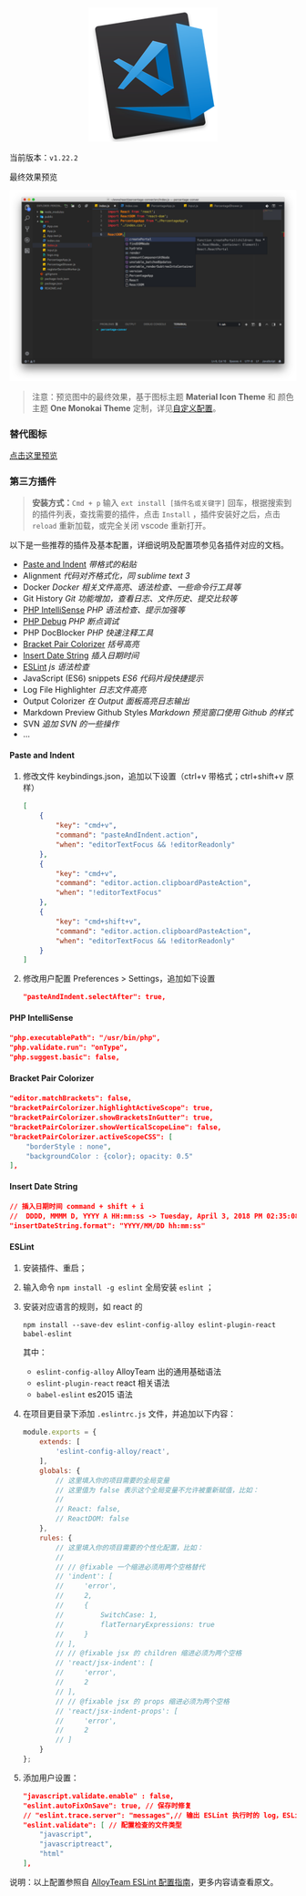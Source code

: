 <p align="center">
	<a href="https://code.visualstudio.com">
		<img src="./icons/vscode.png" attr="rsync logo" title="官网：https://www.docker.com">
	</a>
</p>

当前版本：`v1.22.2`

最终效果预览

![Visual Studio Code](./preview.png "Visual Studio Code")

> 注意：预览图中的最终效果，基于图标主题 **Material Icon Theme** 和 颜色主题 **One Monokai Theme** 定制，详见[自定义配置](./settings.json)。

### 替代图标

[点击这里预览](./icons/README.md)

### 第三方插件



> **安装方式：**`Cmd + p` 输入 `ext install [插件名或关键字]` 回车，根据搜索到的插件列表，查找需要的插件，点击 `Install` ，插件安装好之后，点击 `reload` 重新加载，或完全关闭 vscode 重新打开。

以下是一些推荐的插件及基本配置，详细说明及配置项参见各插件对应的文档。


- [Paste and Indent](#paste-and-indent) *带格式的粘贴*
- Alignment *代码对齐格式化，同 sublime text 3*
- Docker *Docker 相关文件高亮、语法检查、一些命令行工具等*
- Git History *Git 功能增加，查看日志、文件历史、提交比较等*
- [PHP IntelliSense](#php-intellisense) *PHP 语法检查、提示加强等*
- [PHP Debug](./php_xdebug.md) *PHP 断点调试*
- PHP DocBlocker *PHP 快速注释工具*
- [Bracket Pair Colorizer](#bracket-pair-colorizer) *括号高亮*
- [Insert Date String](#insert-date-string) *插入日期时间*
- [ESLint](#eslint) *js 语法检查*
- JavaScript (ES6) snippets *ES6 代码片段快捷提示*
- Log File Highlighter *日志文件高亮*
- Output Colorizer *在 Output 面板高亮日志输出*
- Markdown Preview Github Styles *Markdown 预览窗口使用 Github 的样式*
- SVN *追加 SVN 的一些操作*
- ...


#### Paste and Indent

1. 修改文件 keybindings.json，追加以下设置（ctrl+v 带格式；ctrl+shift+v 原样）
	
	```json
	[
	    {
	        "key": "cmd+v",
	        "command": "pasteAndIndent.action",
	        "when": "editorTextFocus && !editorReadonly"
	    },
	    {
	        "key": "cmd+v",
	        "command": "editor.action.clipboardPasteAction",
	        "when": "!editorTextFocus"
	    },
	    {
	        "key": "cmd+shift+v",
	        "command": "editor.action.clipboardPasteAction",
	        "when": "editorTextFocus && !editorReadonly"
	    }
	]
	```
	
2. 修改用户配置 Preferences > Settings，追加如下设置
	
	```json
	"pasteAndIndent.selectAfter": true,
	```

#### PHP IntelliSense
	
```json
"php.executablePath": "/usr/bin/php",
"php.validate.run": "onType",
"php.suggest.basic": false,
```

#### Bracket Pair Colorizer
	
```json
"editor.matchBrackets": false,
"bracketPairColorizer.highlightActiveScope": true,
"bracketPairColorizer.showBracketsInGutter": true,
"bracketPairColorizer.showVerticalScopeLine": false,
"bracketPairColorizer.activeScopeCSS": [
    "borderStyle : none",
    "backgroundColor : {color}; opacity: 0.5"
],
```

#### Insert Date String

```json
// 插入日期时间 command + shift + i
//  DDDD, MMMM D, YYYY A HH:mm:ss -> Tuesday, April 3, 2018 PM 02:35:08
"insertDateString.format": "YYYY/MM/DD hh:mm:ss"
```

#### ESLint
	
1. 安装插件、重启；
2. 输入命令 `npm install -g eslint` 全局安装 `eslint` ；
3. 安装对应语言的规则，如 react 的
	
	```
	npm install --save-dev eslint-config-alloy eslint-plugin-react babel-eslint
	```
	
	其中：
	
	- `eslint-config-alloy` AlloyTeam 出的通用基础语法
	- `eslint-plugin-react` react 相关语法
	- `babel-eslint` es2015 语法
4. 在项目更目录下添加 `.eslintrc.js` 文件，并追加以下内容：
	
	```javascript
	module.exports = {
	    extends: [
	        'eslint-config-alloy/react',
	    ],
	    globals: {
	        // 这里填入你的项目需要的全局变量
	        // 这里值为 false 表示这个全局变量不允许被重新赋值，比如：
	        //
	        // React: false,
	        // ReactDOM: false
	    },
	    rules: {
	        // 这里填入你的项目需要的个性化配置，比如：
	        //
	        // // @fixable 一个缩进必须用两个空格替代
	        // 'indent': [
	        //     'error',
	        //     2,
	        //     {
	        //         SwitchCase: 1,
	        //         flatTernaryExpressions: true
	        //     }
	        // ],
	        // // @fixable jsx 的 children 缩进必须为两个空格
	        // 'react/jsx-indent': [
	        //     'error',
	        //     2
	        // ],
	        // // @fixable jsx 的 props 缩进必须为两个空格
	        // 'react/jsx-indent-props': [
	        //     'error',
	        //     2
	        // ]
	    }
	};
	```
	
5. 添加用户设置：
	
	```json
	"javascript.validate.enable" : false,
	"eslint.autoFixOnSave": true, // 保存时修复
	// "eslint.trace.server": "messages",// 输出 ESLint 执行时的 log，ESLint 不生效的时候可以启用看看
	"eslint.validate": [ // 配置检查的文件类型
	    "javascript",
	    "javascriptreact",
	    "html"
	],
	```
	
说明：以上配置参照自 [AlloyTeam ESLint 配置指南](http://www.alloyteam.com/2017/08/13065/)，更多内容请查看原文。
